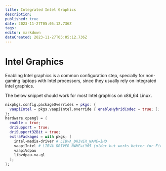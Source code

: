 ```yaml
---
title: Integrated Intel Graphics
description: 
published: true
date: 2023-11-27T05:05:12.736Z
tags: 
editor: markdown
dateCreated: 2023-11-27T05:05:12.736Z
---
```


# Intel Graphics

Enabling Intel graphics is a common configuration step, specially for non-gaming laptops with Intel processors, since they usually rely on integrated Intel graphics.

The below snippet should work for most Intel graphics on x86_64 Linux.

```nix
nixpkgs.config.packageOverrides = pkgs: {
  vaapiIntel = pkgs.vaapiIntel.override { enableHybridCodec = true; };
};
hardware.opengl = {
  enable = true;
  driSupport = true;
  driSupport32Bit = true;
  extraPackages = with pkgs; [
    intel-media-driver # LIBVA_DRIVER_NAME=iHD
    vaapiIntel # LIBVA_DRIVER_NAME=i965 (older but works better for Firefox/Chromium)
    vaapiVdpau
    libvdpau-va-gl
  ];
};
```